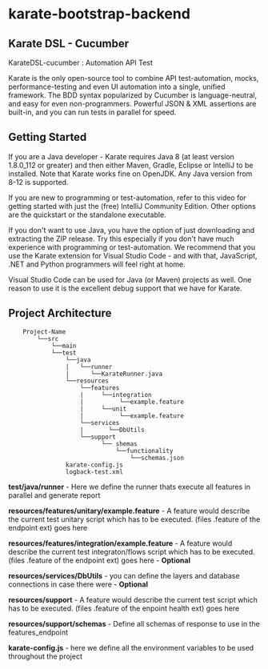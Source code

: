 # karate-bootstrap-backend

## Karate DSL - Cucumber

KarateDSL-cucumber : Automation API Test

Karate is the only open-source tool to combine API test-automation, mocks, performance-testing and even UI automation into a single, unified framework. 
The BDD syntax popularized by Cucumber is language-neutral, and easy for even non-programmers. Powerful JSON & XML assertions are built-in, and you can run tests in parallel for speed.


## Getting Started
If you are a Java developer - Karate requires Java 8 (at least version 1.8.0_112 or greater) and then either Maven, Gradle, Eclipse or IntelliJ to be installed. Note that Karate works fine on OpenJDK. Any Java version from 8-12 is supported.

If you are new to programming or test-automation, refer to this video for getting started with just the (free) IntelliJ Community Edition. Other options are the quickstart or the standalone executable.

If you don't want to use Java, you have the option of just downloading and extracting the ZIP release. Try this especially if you don't have much experience with programming or test-automation. We recommend that you use the Karate extension for Visual Studio Code - and with that, JavaScript, .NET and Python programmers will feel right at home.

Visual Studio Code can be used for Java (or Maven) projects as well. One reason to use it is the excellent debug support that we have for Karate.

## Project Architecture
```
    Project-Name
        └──src
            └──main
            └──test
                └──java
                |   └──runner
                |      └──KarateRunner.java
                └──resources
                    └──features
                    |     └──integration
                    |          └──example.feature
                    |     └──unit
                    |          └──example.feature
                    └──services
                    |       └──DbUtils
                    └──support
                          └── shemas
                              └──functionality
                                  └──schemas.json
                karate-config.js
                logback-test.xml   
```

**test/java/runner** - Here we define the runner thats execute all features in parallel and generate report

**resources/features/unitary/example.feature** - A feature would describe the current test unitary script which has to be executed. (files .feature of the endpoint ext) goes here

**resources/features/integration/example.feature** - A feature would describe the current test integraton/flows script which has to be executed. (files .feature of the endpoint ext) goes here - **Optional** 

**resources/services/DbUtils** - you can define the layers and database connections in case there were  - **Optional** 

**resources/support** - A feature would describe the current test script which has to be executed. (files .feature of the enpoint health ext) goes here

**resources/support/schemas** - Define all schemas of response to use in the features_endpoint

**karate-config.js** - here we define all the environment variables to be used throughout the project
